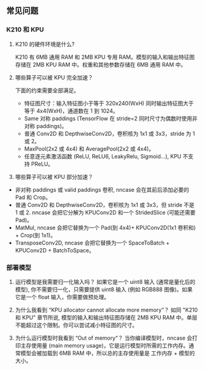 ## 常见问题

### K210 和 KPU
1. K210 的硬件环境是什么?

    K210 有 6MB 通用 RAM 和 2MB KPU 专用 RAM。模型的输入和输出特征图存储在 2MB KPU RAM 中。权重和其他参数存储在 6MB 通用 RAM 中。

2. 哪些算子可以被 KPU 完全加速？

    下面的约束需要全部满足。
    - 特征图尺寸：输入特征图小于等于 320x240(WxH) 同时输出特征图大于等于 4x4(WxH)，通道数在 1 到 1024。
    - Same 对称 paddings (TensorFlow 在 stride=2 同时尺寸为偶数时使用非对称 paddings)。
    - 普通 Conv2D 和 DepthwiseConv2D，卷积核为 1x1 或 3x3，stride 为 1 或 2。
    - MaxPool(2x2 或 4x4) 和 AveragePool(2x2 或 4x4)。
    - 任意逐元素激活函数 (ReLU, ReLU6, LeakyRelu, Sigmoid...), KPU 不支持 PReLU。

3. 哪些算子可以被 KPU 部分加速？

  - 非对称 paddings 或 valid paddings 卷积, nncase 会在其前后添加必要的 Pad 和 Crop。
  - 普通 Conv2D 和 DepthwiseConv2D，卷积核为 1x1 或 3x3，但 stride 不是 1 或 2. nncase 会把它分解为 KPUConv2D 和一个 StridedSlice (可能还需要 Pad)。
  - MatMul, nncase 会把它替换为一个 Pad(到 4x4)+ KPUConv2D(1x1 卷积和) + Crop(到 1x1)。
  - TransposeConv2D, nncase 会把它替换为一个 SpaceToBatch + KPUConv2D + BatchToSpace。

### 部署模型
1. 运行模型是我需要归一化输入吗？
  如果它是一个 uint8 输入 (通常是量化后的模型), 你不需要归一化，只需要提供 uint8 输入 (例如 RGB888 图像)。如果它是一个 float 输入，你需要做预处理。

2. 为什么我看到 “KPU allocator cannot allocate more memory”？
  如同 "K210 和 KPU" 章节所说, 模型的输入和输出特征图存储在 2MB KPU RAM 中。单层不能超过这个限制。你可以尝试减小特征图的尺寸。

3. 为什么运行模型时我看到 “Out of memory“？
  当你编译模型时，nncase 会打印主存使用量 (main memory usage)，它是运行模型时所需的工作内存。通常模型会被加载到 6MB RAM 中，所以总的主存使用量是 工作内存 + 模型的大小。
  